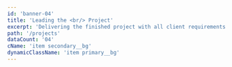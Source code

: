 ```yaml
---
id: 'banner-04'
title: 'Leading the <br/> Project'
excerpt: 'Delivering the finished project with all client requirements met.'
path: '/projects'
dataCount: '04'
cName: 'item secondary__bg'
dynamicClassName: 'item primary__bg'
---
```

